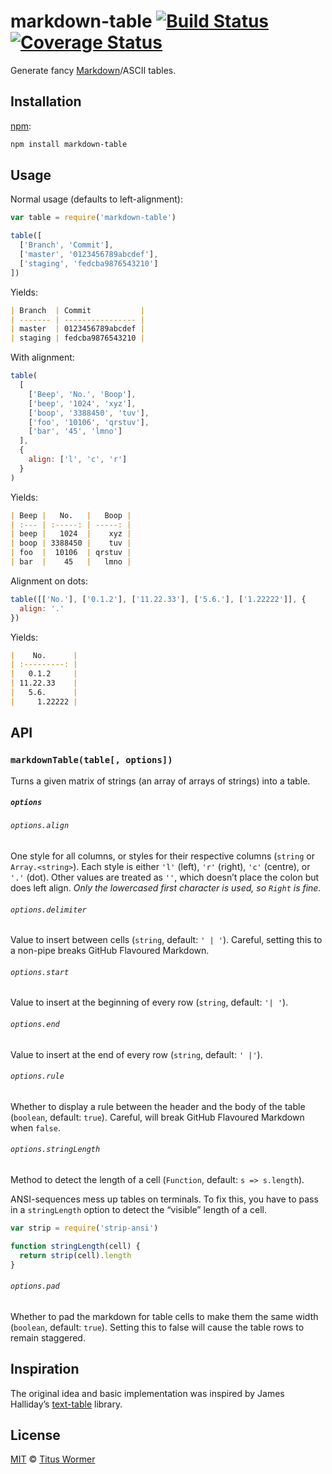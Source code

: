 # markdown-table [![Build Status][travis-badge]][travis] [![Coverage Status][codecov-badge]][codecov]

Generate fancy [Markdown][fancy]/ASCII tables.

## Installation

[npm][]:

```bash
npm install markdown-table
```

## Usage

Normal usage (defaults to left-alignment):

```javascript
var table = require('markdown-table')

table([
  ['Branch', 'Commit'],
  ['master', '0123456789abcdef'],
  ['staging', 'fedcba9876543210']
])
```

Yields:

```markdown
| Branch  | Commit           |
| ------- | ---------------- |
| master  | 0123456789abcdef |
| staging | fedcba9876543210 |
```

With alignment:

```javascript
table(
  [
    ['Beep', 'No.', 'Boop'],
    ['beep', '1024', 'xyz'],
    ['boop', '3388450', 'tuv'],
    ['foo', '10106', 'qrstuv'],
    ['bar', '45', 'lmno']
  ],
  {
    align: ['l', 'c', 'r']
  }
)
```

Yields:

```markdown
| Beep |   No.   |   Boop |
| :--- | :-----: | -----: |
| beep |   1024  |    xyz |
| boop | 3388450 |    tuv |
| foo  |  10106  | qrstuv |
| bar  |    45   |   lmno |
```

Alignment on dots:

```javascript
table([['No.'], ['0.1.2'], ['11.22.33'], ['5.6.'], ['1.22222']], {
  align: '.'
})
```

Yields:

```markdown
|    No.      |
| :---------: |
|   0.1.2     |
| 11.22.33    |
|   5.6.      |
|     1.22222 |
```

## API

### `markdownTable(table[, options])`

Turns a given matrix of strings (an array of arrays of strings) into a table.

##### `options`

###### `options.align`

One style for all columns, or styles for their respective columns (`string` or
`Array.<string>`).  Each style is either `'l'` (left), `'r'` (right), `'c'`
(centre), or `'.'` (dot).  Other values are treated as `''`, which doesn’t place
the colon but does left align.  _Only the lowercased first character is used,
so `Right` is fine._

###### `options.delimiter`

Value to insert between cells (`string`, default: `' | '`).  Careful, setting
this to a non-pipe breaks GitHub Flavoured Markdown.

###### `options.start`

Value to insert at the beginning of every row (`string`, default: `'| '`).

###### `options.end`

Value to insert at the end of every row (`string`, default: `' |'`).

###### `options.rule`

Whether to display a rule between the header and the body of the table
(`boolean`, default: `true`).  Careful, will break GitHub Flavoured Markdown
when `false`.

###### `options.stringLength`

Method to detect the length of a cell (`Function`, default: `s => s.length`).

ANSI-sequences mess up tables on terminals.  To fix this, you have to
pass in a `stringLength` option to detect the “visible” length of a
cell.

```javascript
var strip = require('strip-ansi')

function stringLength(cell) {
  return strip(cell).length
}
```

###### `options.pad`

Whether to pad the markdown for table cells to make them the same width
(`boolean`, default: `true`).  Setting this to false will cause the table
rows to remain staggered.

## Inspiration

The original idea and basic implementation was inspired by James
Halliday’s [text-table][] library.

## License

[MIT][license] © [Titus Wormer][author]

<!-- Definitions -->

[travis-badge]: https://img.shields.io/travis/wooorm/markdown-table.svg

[travis]: https://travis-ci.org/wooorm/markdown-table

[codecov-badge]: https://img.shields.io/codecov/c/github/wooorm/markdown-table.svg

[codecov]: https://codecov.io/github/wooorm/markdown-table

[npm]: https://docs.npmjs.com/cli/install

[license]: license

[author]: http://wooorm.com

[fancy]: https://help.github.com/articles/github-flavored-markdown/#tables

[text-table]: https://github.com/substack/text-table
